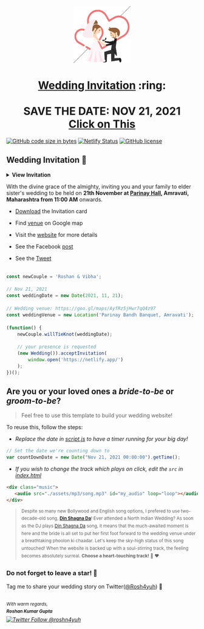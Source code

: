 
<p align="center"><a href="https://flamboyant-yonath-f9ed10.netlify.app/"><img src="./assets/wedding.gif" width="150px" height="150px"/></a></p>
<h1 align="center"><a href="https://flamboyant-yonath-f9ed10.netlify.app/">Wedding Invitation</a> :ring: <br> <br> SAVE THE DATE: NOV 21, 2021 <br> <a href="https://flamboyant-yonath-f9ed10.netlify.app/">Click on This</a></h1>

[![GitHub code size in bytes](https://img.shields.io/github/languages/code-size/vinitshahdeo/Wedding-Invitation?logo=github)](https://sonali.netlify.app/) [![Netlify Status](https://api.netlify.com/api/v1/badges/e945f101-f434-45e6-8c33-df855c6b2082/deploy-status)](https://app.netlify.com/sites/sonali/deploys) [![GitHub license](https://img.shields.io/github/license/vinitshahdeo/Wedding-Invitation?logo=github)](https://github.com/vinitshahdeo/Wedding-Invitation)

## Wedding Invitation :ring:

<details>
  <summary><strong>View Invitation</strong></summary>
  <a href="https://flamboyant-yonath-f9ed10.netlify.app/"><img src="./assets/img/sonali.jpeg" /></a>
</details>

With the divine grace of the almighty,
inviting you and your family to elder sister's wedding to be held on **21th November at [Parinay Hall](https://goo.gl/maps/5z5xX2hTYzU8VGEJ9), Amravati, Maharashtra from 11:00 AM** onwards.

- [Download](https://drive.google.com/uc?id=1woMMPKiMa5FvVApgSiAZZbtbw7YGoy3Z&export=download) the Invitation card

- Find [venue](https://goo.gl/maps/AyfRz5jHwr7qQ4z97) on Google map

- Visit the [website](https://flamboyant-yonath-f9ed10.netlify.app/) for more details

- See the Facebook [post]()

- See the [Tweet]()

```js

const newCouple = 'Roshan & Vibha';

// Nov 21, 2021
const weddingDate = new Date(2021, 11, 21);

// Wedding venue: https://goo.gl/maps/AyfRz5jHwr7qQ4z97
const weddingVenue = new Location('Parinay Bandh Banquet, Amravati');

(function() {
    newCouple.willTieKnot(weddingDate);

    // your presence is requested
    (new Wedding()).acceptInvitation(
        window.open('https://netlify.app/')
    );
})();


```

## Are you or your loved ones a *bride-to-be* or *groom-to-be*? 
> Feel free to use this template to build your wedding website!

To reuse this, follow the steps:

- *Replace the date in [script.js](https://github.com/RAutomation/Wedding-Card/master/js/script.js#L29) to have a timer running for your big day!*

```js
// Set the date we're counting down to
var countDownDate = new Date("Nov 21, 2021 00:00:00").getTime();
```

- *If you wish to change the track which plays on click, edit the `src` in [index.html](https://github.com/RAutomation/Wedding-Card/blob/760c4aa437115fc365f5cb86a4b428b0e292b5ba/index.html#L69)*

```html
<div class="music">
   <audio src="./assets/mp3/song.mp3" id="my_audio" loop="loop"></audio> 
</div>
```

> <sup>Despite so many new Bollywood and English song options, I prefered to use two-decade-old song, **[Din Shagna Da](https://youtu.be/X0MDALpV29s)**! Ever attended a North Indian Wedding? As soon as the DJ plays [Din Shagna Da](https://youtu.be/Mj4eK5YViCs) song, it means that the much-awaited moment is here and the bride is all set to put her first foot forward to the wedding venue under a breathtaking phoolon ki chaadar. Let's keep the sky-high status of this song untouched! When the website is backed up with a soul-stirring track, the feeling becomes absolutely surreal. **Choose a heart-touching track!** :musical_note: :heart: </sup>


### Do not forget to leave a star! :hugs:

Tag me to share your wedding story on Twitter([@Rosh4yuh]()) :yellow_heart:

<br><sup><i>With warm regards,<br>
**Roshan Kumar Gupta**<i></sup><br>
[![Twitter Follow @roshn4yuh](https://img.shields.io/twitter/follow/Rosh4yuh?style=social)]()

